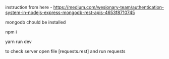 instruction from here - https://medium.com/wesionary-team/authentication-system-in-nodejs-express-mongodb-rest-apis-4653f8710745

mongodb chould be installed

npm i

yarn run dev

to check server open file [requests.rest] and run requests
